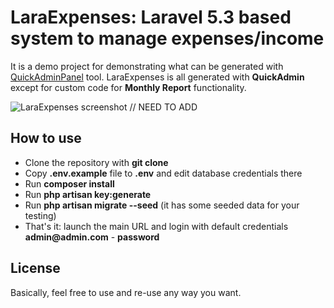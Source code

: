 # LaraExpenses: Laravel 5.3 based system to manage expenses/income

It is a demo project for demonstrating what can be generated with [QuickAdminPanel](https://quickadminpanel.com) tool.
LaraExpenses is all generated with __QuickAdmin__ except for custom code for __Monthly Report__ functionality.

![LaraExpenses screenshot](http://webcoderpro.com/laraexpenses-demo.png) // NEED TO ADD

## How to use

- Clone the repository with __git clone__
- Copy __.env.example__ file to __.env__ and edit database credentials there
- Run __composer install__
- Run __php artisan key:generate__
- Run __php artisan migrate --seed__ (it has some seeded data for your testing)
- That's it: launch the main URL and login with default credentials __admin@admin.com__ - __password__

## License

Basically, feel free to use and re-use any way you want.
